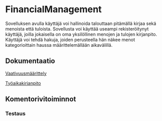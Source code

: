 # FinancialManagement

Sovelluksen avulla käyttäjä voi hallinoida talouttaan pitämällä kirjaa sekä menoista että tuloista. Sovellusta voi käyttää useampi rekisteröitynyt käyttäjä, joilla jokaisella on oma yksilöllinen menojen ja tulojen kirjanpito. Käyttäjä voi tehdä hakuja, joiden perusteella hän näkee menot kategorioittain haussa määrittelemällään aikavälillä. 




## Dokumentaatio

[Vaativuusmäärittely](/dokumentointi/vaativuusmaarittely.md)

[Työaikakirjanpito](/dokumentointi/tuntikirjanpito.md)

## Komentorivitoiminnot

### Testaus

